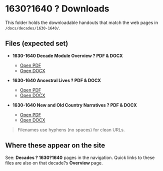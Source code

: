 ﻿# 1630?1640 ? Downloads

This folder holds the downloadable handouts that match the web pages in
`/docs/decades/1630-1640/`.

## Files (expected set)

- **1630-1640 Decade Module Overview ? PDF & DOCX**
  - [Open PDF](./1630-1640-Decade-Module-Overview.pdf)
  - [Open DOCX](./1630-1640-Decade-Module-Overview.docx)

- **1630-1640 Ancestral Lives ? PDF & DOCX**
  - [Open PDF](./1630-1640-Ancestral-Lives.pdf)
  - [Open DOCX](./1630-1640-Ancestral-Lives.docx)

- **1630-1640 New and Old Country Narratives ? PDF & DOCX**
  - [Open PDF](./1630-1640-New-and-Old-Country-Narratives.pdf)
  - [Open DOCX](./1630-1640-New-and-Old-Country-Narratives.docx)

> Filenames use hyphens (no spaces) for clean URLs.

## Where these appear on the site

See: **Decades ? 1630?1640** pages in the navigation. Quick links to these
files are also on that decade?s **Overview** page.

